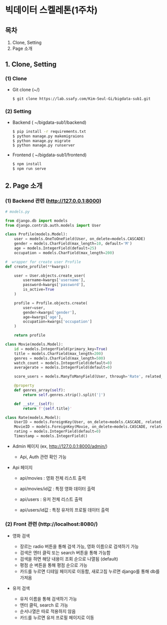 # 빅데이터 스켈레톤(1주차)

## 목차

1. Clone, Setting
2. Page 소개



## 1. Clone, Setting

### (1) Clone

- Git clone (~/)

  ```bash
  $ git clone https://lab.ssafy.com/Kim-Seul-Gi/bigdata-sub1.git
  ```

### (2) Setting

- Backend ( ~/bigdata-sub1/backend)

  ```bash
  $ pip install -r requirements.txt
  $ python manage.py makemigraions
  $ python manage.py migrate
  $ python manage.py runserver
  ```

- Frontend ( ~/bigdata-sub1/frontend)

  ```bash
  $ npm install
  $ npm run serve
  ```



## 2. Page 소개

### (1) Backend 관련 (http://127.0.0.1:8000)

```python
# models.py

from django.db import models
from django.contrib.auth.models import User

class Profile(models.Model):
    user = models.OneToOneField(User, on_delete=models.CASCADE)
    gender = models.CharField(max_length=10, default='M')
    age = models.IntegerField(default=25)
    occupation = models.CharField(max_length=200)

#  wrapper for create user Profile
def create_profile(**kwargs):

    user = User.objects.create_user(
        username=kwargs['username'],
        password=kwargs['password'],
        is_active=True
    )

    profile = Profile.objects.create(
        user=user,
        gender=kwargs['gender'],
        age=kwargs['age'],
        occupation=kwargs['occupation']
    )

    return profile

class Movie(models.Model):
    id = models.IntegerField(primary_key=True)
    title = models.CharField(max_length=200)
    genres = models.CharField(max_length=500)
    watch_count = models.IntegerField(default=0)
    averagerate = models.IntegerField(default=0)

    score_users = models.ManyToManyField(User, through='Rate', related_name='score_movies')

    @property
    def genres_array(self):
        return self.genres.strip().split('|')

    def __str__(self):
        return f'{self.title}'

class Rate(models.Model):
    UserID = models.ForeignKey(User, on_delete=models.CASCADE, related_name="user_rate")
    MovieID = models.ForeignKey(Movie, on_delete=models.CASCADE, related_name="user_movie")
    rating = models.IntegerField(default=0)
    Timestamp = models.IntegerField()
```



- Admin 페이지 (ex, <http://127.0.0.1:8000/admin/>)

  - Api, Auth 관련 확인 가능

- Api 페이지

  - api/movies : 영화 전체 리스트 출력
  - api/movies/id값 : 특정 영화 데이터 출력

  - api/users : 유저 전체 리스트 출력
  - api/users/id값 : 특정 유저의 프로필 데이터 출력



### (2) Front 관련 (http://localhost:8080/)

- 영화 검색
  - 장르는 radio 버튼을 통해 검색 가능, 영화 이름으로 검색하기 가능
  - 검색은 엔터 클릭 또는 search 버튼을 통해 가능함
  - 검색을 하면 해당 내용이 조회 순으로 나열됨 (default)
  - 평점 순 버튼을 통해 평점 순으로 가능
  - 카드를 누르면 디테일 페이지로 이동함, 새로고침 누르면 django를 통해 db를 가져옴

- 유저 검색
  - 유저 이름을 통해 검색하기 가능
  - 엔터 클릭, search 로 가능
  - 순서나열은 따로 적용하지 않음
  - 카드를 누르면 유저 프로필 페이지로 이동